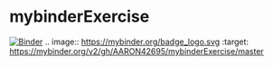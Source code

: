 # mybinderExercise


[![Binder](https://mybinder.org/badge_logo.svg)](https://mybinder.org/v2/gh/AARON42695/mybinderExercise/master)
.. image:: https://mybinder.org/badge_logo.svg
 :target: https://mybinder.org/v2/gh/AARON42695/mybinderExercise/master
